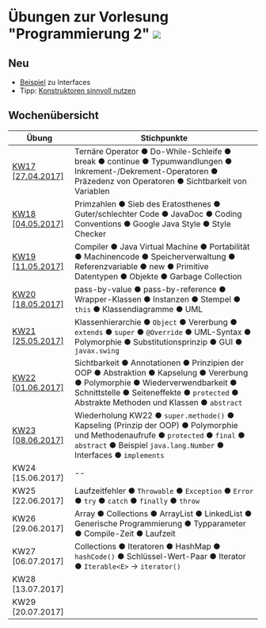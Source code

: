 # Übungen zur Vorlesung "Programmierung 2" ![](https://www.hs-fulda.de//typo3conf/ext/hfd/Resources/Public/Images/Fulda_footer_logo.svg)

## Neu
* [Beispiel](KW23/170608.md) zu Interfaces
* Tipp: [Konstruktoren sinnvoll nutzen](/KW22/170601.md)

## Wochenübersicht
| Übung                         | Stichpunkte
|-                              |-
| [KW17 [27.04.2017]](/KW17)    | Ternäre Operator ● Do-While-Schleife ● break ● continue ● Typumwandlungen ● Inkrement-/Dekrement-Operatoren ● Präzedenz von Operatoren ● Sichtbarkeit von Variablen
| [KW18 [04.05.2017]](/KW18)    | Primzahlen ● Sieb des Eratosthenes ● Guter/schlechter Code ● JavaDoc ● Coding Conventions ● Google Java Style ● Style Checker
| [KW19 [11.05.2017]](/KW19)    | Compiler ● Java Virtual Machine ● Portabilität ● Machinencode ● Speicherverwaltung ● Referenzvariable ● new ● Primitive Datentypen ● Objekte ● Garbage Collection
| [KW20 [18.05.2017]](/KW20)    | pass-by-value ● pass-by-reference ● Wrapper-Klassen ● Instanzen ● Stempel ● `this` ● Klassendiagramme ● UML
| [KW21 [25.05.2017]](/KW21)    | Klassenhierarchie ● `Object` ● Vererbung ● `extends` ● `super` ● `@Override` ● UML-Syntax ● Polymorphie ● Substitutionsprinzip ● GUI ● `javax.swing`
| [KW22 [01.06.2017]](/KW22)    | Sichtbarkeit ● Annotationen ● Prinzipien der OOP ● Abstraktion ● Kapselung ● Vererbung ● Polymorphie ● Wiederverwendbarkeit ● Schnittstelle ● Seiteneffekte ● `protected` ● Abstrakte Methoden und Klassen ● `abstract`
| [KW23 [08.06.2017]](/KW23)    | Wiederholung KW22 ● `super.methode()` ● Kapseling (Prinzip der OOP) ● Polymorphie und Methodenaufrufe ● `protected` ● `final` ● `abstract` ● Beispiel `java.lang.Number` ● Interfaces ● `implements`
| KW24 [15.06.2017]             | --
| KW25 [22.06.2017]             | Laufzeitfehler ● `Throwable` ● `Exception` ● `Error` ● `try` ● `catch` ● `finally` ● `throw`
| KW26 [29.06.2017]             | Array ● Collections ● ArrayList ● LinkedList ● Generische Programmierung ● Typparameter ● Compile-Zeit ● Laufzeit 
| KW27 [06.07.2017]             | Collections ● Iteratoren ● HashMap ● `hashCode()` ● Schlüssel-Wert-Paar ● Iterator ● `Iterable<E>` → `iterator()`
| KW28 [13.07.2017]             | 
| KW29 [20.07.2017]             |